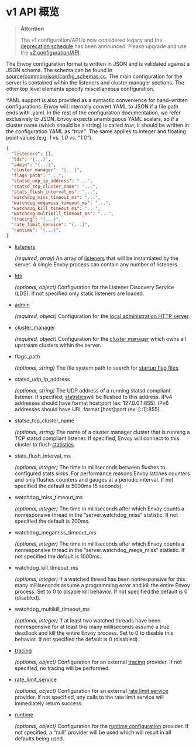 # v1 API 概览

> **Attention**
>
> The v1 configuration/API is now considered legacy and the [deprecation schedule](https://groups.google.com/forum/#!topic/envoy-announce/Lb1QZcSclGQ) has been announced. Please upgrade and use the [v2 configuration/API](v2_overview.md#config-overview-v2).

The Envoy configuration format is written in JSON and is validated against a JSON schema. The schema can be found in [source/common/json/config_schemas.cc](https://github.com/envoyproxy/envoy/blob/master/source/common/json/config_schemas.cc). The main configuration for the server is contained within the listeners and cluster manager sections. The other top level elements specify miscellaneous configuration.

YAML support is also provided as a syntactic convenience for hand-written configurations. Envoy will internally convert YAML to JSON if a file path ends with .yaml. In the rest of the configuration documentation, we refer exclusively to JSON. Envoy expects unambiguous YAML scalars, so if a cluster name (which should be a string) is called *true*, it should be written in the configuration YAML as *“true”*. The same applies to integer and floating point values (e.g. *1* vs. *1.0* vs. *“1.0”*).

```json
{
  "listeners": [],
  "lds": "{...}",
  "admin": "{...}",
  "cluster_manager": "{...}",
  "flags_path": "...",
  "statsd_udp_ip_address": "...",
  "statsd_tcp_cluster_name": "...",
  "stats_flush_interval_ms": "...",
  "watchdog_miss_timeout_ms": "...",
  "watchdog_megamiss_timeout_ms": "...",
  "watchdog_kill_timeout_ms": "...",
  "watchdog_multikill_timeout_ms": "...",
  "tracing": "{...}",
  "rate_limit_service": "{...}",
  "runtime": "{...}",
}
```

- [listeners](../listeners/listeners.md#config-listeners)

  *(required, array)* An array of [listeners](../../intro/arch_overview/listeners.md#arch-overview-listeners) that will be instantiated by the server. A single Envoy process can contain any number of listeners.

- [lds](../listeners/lds.md#config-listeners-lds)

  *(optional, object)* Configuration for the Listener Discovery Service (LDS). If not specified only static listeners are loaded.

- [admin](../../api-v1/admin.md#config-admin-v1)

  *(required, object)* Configuration for the [local administration HTTP server](../../operations/admin.md#operations-admin-interface).

- [cluster_manager](../cluster_manager/cluster_manager.md#config-cluster-manager)

  *(required, object)* Configuration for the [cluster manager](../../intro/arch_overview/cluster_manager.md#arch-overview-cluster-manager) which owns all upstream clusters within the server.

- flags_path

  *(optional, string)* The file system path to search for [startup flag files](../../operations/fs_flags.md#operations-file-system-flags).

- statsd_udp_ip_address

  *(optional, string)* The UDP address of a running statsd compliant listener. If specified, [statistics](../../intro/arch_overview/statistics.md#arch-overview-statistics)will be flushed to this address. IPv4 addresses should have format host:port (ex: 127.0.0.1:855). IPv6 addresses should have URL format [host]:port (ex: [::1]:855).

- statsd_tcp_cluster_name

  *(optional, string)* The name of a cluster manager cluster that is running a TCP statsd compliant listener. If specified, Envoy will connect to this cluster to flush [statistics](../../intro/arch_overview/statistics.md#arch-overview-statistics).

- stats_flush_interval_ms

  *(optional, integer)* The time in milliseconds between flushes to configured stats sinks. For performance reasons Envoy latches counters and only flushes counters and gauges at a periodic interval. If not specified the default is 5000ms (5 seconds).

- watchdog_miss_timeout_ms

  *(optional, integer)* The time in milliseconds after which Envoy counts a nonresponsive thread in the “server.watchdog_miss” statistic. If not specified the default is 200ms.

- watchdog_megamiss_timeout_ms

  *(optional, integer)* The time in milliseconds after which Envoy counts a nonresponsive thread in the “server.watchdog_mega_miss” statistic. If not specified the default is 1000ms.

- watchdog_kill_timeout_ms

  *(optional, integer)* If a watched thread has been nonresponsive for this many milliseconds assume a programming error and kill the entire Envoy process. Set to 0 to disable kill behavior. If not specified the default is 0 (disabled).

- watchdog_multikill_timeout_ms

  *(optional, integer)* If at least two watched threads have been nonresponsive for at least this many milliseconds assume a true deadlock and kill the entire Envoy process. Set to 0 to disable this behavior. If not specified the default is 0 (disabled).

- [tracing](../../api-v1/tracing.md#config-tracing-v1)

  *(optional, object)* Configuration for an external [tracing](../../intro/arch_overview/tracing.md#arch-overview-tracing) provider. If not specified, no tracing will be performed.

- [rate_limit_service](../rate_limit.md#config-rate-limit-service)

  *(optional, object)* Configuration for an external [rate limit service](../../intro/arch_overview/global_rate_limiting.md#arch-overview-rate-limit) provider. If not specified, any calls to the rate limit service will immediately return success.

- [runtime](../../api-v1/runtime.md#config-runtime-v1)

  *(optional, object)* Configuration for the [runtime configuration](../../intro/arch_overview/runtime.md#arch-overview-runtime) provider. If not specified, a “null” provider will be used which will result in all defaults being used.